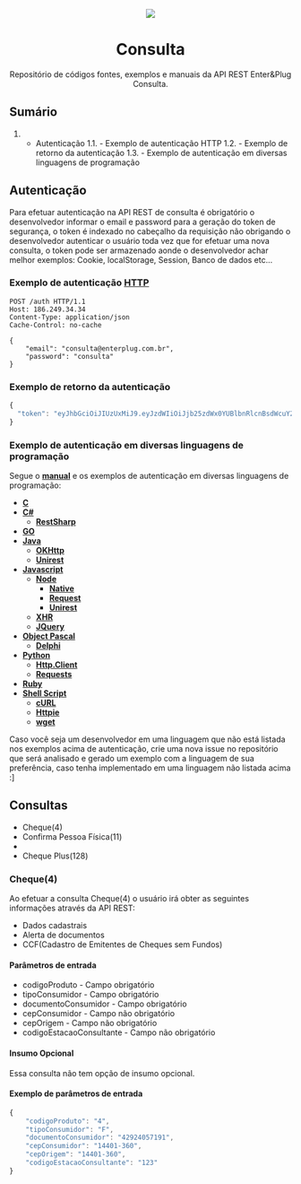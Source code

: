 <p align="center">
  <img src="http://enterplug.com.br/wp-content/uploads/2013/06/logo-Enter2.jpg">
</p>

<h1 align="center">Consulta</h1>

<p align="center">
  Repositório de códigos fontes, exemplos e manuais da API REST Enter&Plug Consulta.
</p>


## Sumário

1. - Autenticação
1.1. - Exemplo de autenticação HTTP
1.2. - Exemplo de retorno da autenticação
1.3. - Exemplo de autenticação em diversas linguagens de programação


## Autenticação

Para efetuar autenticação na API REST de consulta é obrigatório o desenvolvedor informar o email e password para a geração do token
de segurança, o token é indexado no cabeçalho da requisição não obrigando o desenvolvedor autenticar o usuário toda vez que
for efetuar uma nova consulta, o token pode ser armazenado aonde o desenvolvedor achar melhor exemplos: Cookie, localStorage, Session, Banco de dados etc...

### Exemplo de autenticação **[HTTP](https://github.com/enterplug/consulta-enterplug/blob/master/auth/auth-http-example/auth-http.txt)**

```
POST /auth HTTP/1.1
Host: 186.249.34.34
Content-Type: application/json
Cache-Control: no-cache

{
    "email": "consulta@enterplug.com.br",
    "password": "consulta"
}
```

### Exemplo de retorno da autenticação
``` js
{
  "token": "eyJhbGciOiJIUzUxMiJ9.eyJzdWIiOiJjb25zdWx0YUBlbnRlcnBsdWcuY29tLmJyIiwiZXhwIjoxNDcwNzQ2NjUxfQ.rHGdEo3BVzWiLkJe9CRr8z2zokVmJjgNc85eGr5lHP8MI3oRjD9gC7ZM0_qMaH2s3Btq5XotXYNLffo5BnLo9Q"
}
```

### Exemplo de autenticação em diversas linguagens de programação

Segue o **[manual](https://github.com/enterplug/consulta-enterplug/blob/master/auth/autenticacao.pdf)** e os exemplos de autenticação em diversas linguagens de programação:

* **[C](https://github.com/enterplug/consulta-enterplug/blob/master/auth/auth-c-example/auth-c-libcurl.c)**
* **[C#](https://github.com/enterplug/consulta-enterplug/blob/master/auth/auth-csharp-example/auth-csharp-restsharp.cs)**
  * **[RestSharp](https://github.com/enterplug/consulta-enterplug/blob/master/auth/auth-csharp-example/auth-csharp-restsharp.cs)**
* **[GO](https://github.com/enterplug/consulta-enterplug/blob/master/auth/auth-go-example/auth.go)**
* **[Java](https://github.com/enterplug/consulta-enterplug/tree/master/auth/auth-java-example)**
  * **[OKHttp](https://github.com/enterplug/consulta-enterplug/blob/master/auth/auth-java-example/auth-java-okhttp.java)**
  * **[Unirest](https://github.com/enterplug/consulta-enterplug/blob/master/auth/auth-java-example/auth-java-unirest.java)**
* **[Javascript](https://github.com/enterplug/consulta-enterplug/tree/master/auth/auth-javascript-example)**
  * **[Node](https://github.com/enterplug/consulta-enterplug/tree/master/auth/auth-javascript-example/auth-node-example)**
    * **[Native](https://github.com/enterplug/consulta-enterplug/blob/master/auth/auth-javascript-example/auth-node-example/auth-node-native.js)**
    * **[Request](https://github.com/enterplug/consulta-enterplug/blob/master/auth/auth-javascript-example/auth-node-example/auth-node-request.js)**
    * **[Unirest](https://github.com/enterplug/consulta-enterplug/blob/master/auth/auth-javascript-example/auth-node-example/auth-node-unirest.js)**
  * **[XHR](https://github.com/enterplug/consulta-enterplug/blob/master/auth/auth-javascript-example/auth-xhr-example/auth-xhr.js)**
  * **[JQuery](https://github.com/enterplug/consulta-enterplug/blob/master/auth/auth-javascript-example/auth-jquery-example/auth-jquery.js)**
* **[Object Pascal]()**
  * **[Delphi]()**
* **[Python](https://github.com/enterplug/consulta-enterplug/blob/master/auth/auth-python-example/)**
  * **[Http.Client](https://github.com/enterplug/consulta-enterplug/blob/master/auth/auth-python-example/auth-python-httpclient.py)**
  * **[Requests](https://github.com/enterplug/consulta-enterplug/blob/master/auth/auth-python-example/auth-python-requests.py)**
* **[Ruby](https://github.com/enterplug/consulta-enterplug/blob/master/auth/auth-ruby-example/auth-ruby-nethttp.rb)**
* **[Shell Script](https://github.com/enterplug/consulta-enterplug/tree/master/auth/auth-shellscript-example)**
  * **[cURL](https://github.com/enterplug/consulta-enterplug/blob/master/auth/auth-shellscript-example/auth-shellscript-curl.sh)**
  * **[Httpie](https://github.com/enterplug/consulta-enterplug/blob/master/auth/auth-shellscript-example/auth-shellscript-httpie.sh)**
  * **[wget](https://github.com/enterplug/consulta-enterplug/blob/master/auth/auth-shellscript-example/auth-shellscript-wget.sh)**

Caso você seja um desenvolvedor em uma linguagem que não está listada nos exemplos acima de autenticação, crie uma nova issue no repositório que será analisado e gerado um exemplo com a linguagem de sua preferência, caso tenha implementado em uma linguagem não listada acima  :]

## Consultas

* Cheque(4)
* Confirma Pessoa Física(11)
*
* Cheque Plus(128)

### Cheque(4)
Ao efetuar a consulta Cheque(4) o usuário irá obter as seguintes informações através da API REST:

* Dados cadastrais
* Alerta de documentos
* CCF(Cadastro de Emitentes de Cheques sem Fundos)

#### Parâmetros de entrada
* codigoProduto - Campo obrigatório
* tipoConsumidor - Campo obrigatório
* documentoConsumidor - Campo obrigatório
* cepConsumidor - Campo não obrigatório
* cepOrigem - Campo não obrigatório
* codigoEstacaoConsultante - Campo não obrigatório

#### Insumo Opcional
Essa consulta não tem opção de insumo opcional.

#### Exemplo de parâmetros de entrada
``` js
{
    "codigoProduto": "4",
    "tipoConsumidor": "F",
    "documentoConsumidor": "42924057191",
    "cepConsumidor": "14401-360",
    "cepOrigem": "14401-360",
    "codigoEstacaoConsultante": "123"
}
```
